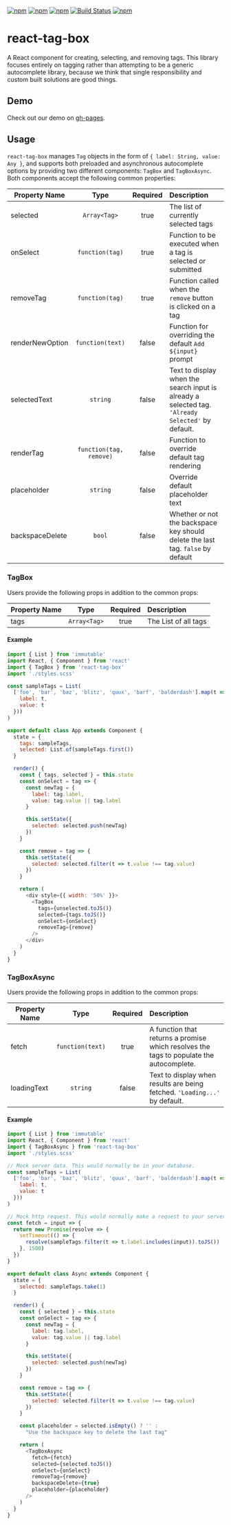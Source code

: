 [![npm](https://img.shields.io/npm/v/react-tag-box.svg)](https://www.npmjs.com/package/react-tag-box)
[![npm](https://img.shields.io/npm/dt/react-tag-box.svg)](https://www.npmjs.com/package/react-tag-box)
[![npm](https://img.shields.io/npm/dm/react-tag-box.svg)](https://www.npmjs.com/package/react-tag-box)
[![Build Status](https://travis-ci.org/sslotsky/react-tag-box.svg?branch=master)](https://travis-ci.org/sslotsky/react-tag-box)
[![npm](https://img.shields.io/npm/l/express.svg)](https://github.com/sslotsky/react-tag-box)

# react-tag-box

A React component for creating, selecting, and removing tags. This library focuses entirely on tagging rather than attempting to be a generic autocomplete library, because
we think that single responsibility and custom built solutions are good things. 

## Demo

Check out our demo on [gh-pages](https://sslotsky.github.io/react-tag-box/).

## Usage

`react-tag-box` manages `Tag` objects in the form of `{ label: String, value: Any }`, and supports both preloaded and asynchronous autocomplete options by providing
two different components: `TagBox` and `TagBoxAsync`. Both components accept the following common properties:

Property Name | Type | Required | Description
---|:---:|:---:|:---
selected | `Array<Tag>` | true | The list of currently selected tags
onSelect | `function(tag)` | true | Function to be executed when a tag is selected or submitted
removeTag | `function(tag)` | true | Function called when the `remove` button is clicked on a tag
renderNewOption | `function(text)` | false | Function for overriding the default `Add ${input}` prompt 
selectedText | `string` | false | Text to display when the search input is already a selected tag. `'Already Selected'` by default.
renderTag | `function(tag, remove)` | false | Function to override default tag rendering
placeholder | `string` | false | Override default placeholder text
backspaceDelete | `bool` | false | Whether or not the backspace key should delete the last tag. `false` by default 

### TagBox

Users provide the following props in addition to the common props:

Property Name | Type | Required | Description
---|:---:|:---:|:---
tags | `Array<Tag>` | true | The List of all tags

#### Example

```javascript
import { List } from 'immutable'
import React, { Component } from 'react'
import { TagBox } from 'react-tag-box'
import './styles.scss'

const sampleTags = List(
  ['foo', 'bar', 'baz', 'blitz', 'quux', 'barf', 'balderdash'].map(t => ({
    label: t,
    value: t
  }))
)

export default class App extends Component {
  state = {
    tags: sampleTags,
    selected: List.of(sampleTags.first())
  }

  render() {
    const { tags, selected } = this.state
    const onSelect = tag => {
      const newTag = {
        label: tag.label,
        value: tag.value || tag.label
      }

      this.setState({
        selected: selected.push(newTag)
      })
    }

    const remove = tag => {
      this.setState({
        selected: selected.filter(t => t.value !== tag.value)
      })
    }

    return (
      <div style={{ width: '50%' }}>
        <TagBox
          tags={unselected.toJS()}
          selected={tags.toJS()}
          onSelect={onSelect}
          removeTag={remove}
        />
      </div>
    )
  }
}
```

### TagBoxAsync

Users provide the following props in addition to the common props:

Property Name | Type | Required | Description
---|:---:|:---:|:---
fetch | `function(text)` | true | A function that returns a promise which resolves the tags to populate the autocomplete.
loadingText | `string` | false | Text to display when results are being fetched. `'Loading...'` by default.

#### Example

```javascript
import { List } from 'immutable'
import React, { Component } from 'react'
import { TagBoxAsync } from 'react-tag-box'
import './styles.scss'

// Mock server data. This would normally be in your database.
const sampleTags = List(
  ['foo', 'bar', 'baz', 'blitz', 'quux', 'barf', 'balderdash'].map(t => ({
    label: t,
    value: t
  }))
)

// Mock http request. This would normally make a request to your server to fetch matching tags.
const fetch = input => {
  return new Promise(resolve => {
    setTimeout(() => {
      resolve(sampleTags.filter(t => t.label.includes(input)).toJS())
    }, 1500)
  })
}

export default class Async extends Component {
  state = {
    selected: sampleTags.take(1)
  }

  render() {
    const { selected } = this.state
    const onSelect = tag => {
      const newTag = {
        label: tag.label,
        value: tag.value || tag.label
      }

      this.setState({
        selected: selected.push(newTag)
      })
    }

    const remove = tag => {
      this.setState({
        selected: selected.filter(t => t.value !== tag.value)
      })
    }

    const placeholder = selected.isEmpty() ? '' :
      "Use the backspace key to delete the last tag"

    return (
      <TagBoxAsync
        fetch={fetch}
        selected={selected.toJS()}
        onSelect={onSelect}
        removeTag={remove}
        backspaceDelete={true}
        placeholder={placeholder}
      />
    )
  }
}
```
